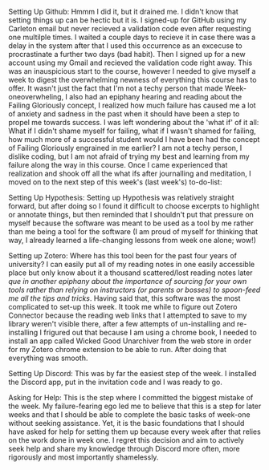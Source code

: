 

Setting Up Github: Hmmm I did it, but it drained me. I didn't know that setting things up can be hectic but it is.
                   I signed-up for GitHub using my Carleton email but never recieved a validation code even after requesting
                   one multilple times. I waited a couple days to recieve it in case there was a delay in the system after 
                   that I used this occurrence as an excecuse to procrastinate a further two days (bad habit). Then I signed 
                   up for a new account using my Gmail and recieved the validation code right away. This was an inauspicious 
                   start to the course, however I needed to give myself a week to digest the overwhelming newness of everything
                   this course has to offer. It wasn't just the fact that I'm not a techy person that made Week-oneoverwheling,
                   I also had an epiphany hearing and reading about the Failing Gloriously concept, I realized how much failure 
                   has caused me a lot of anxiety and sadness in the past when it should have been a step to propel me towards
                   success. I was left wondering about the 'what if' of it all: What if I didn't shame myself for failing, what
                   if I wasn't shamed for failing, how much more of a successful student would I have been had the concept of 
                   Failing Gloriously engrained in me earlier? I am not a techy person, I dislike coding, but I am not afraid
                   of trying my best and learning from my failure along the way in this course. Once I came experienced that
                   realization and shook off all the what ifs after journalling and meditation, I moved on to the next step of 
                   this week's (last week's) to-do-list:
                   
                   
Setting Up Hypothesis: Setting up Hypothesis was relatively straight forward, but after doing so I found it difficult to choose 
                       excerpts to highlight or annotate things, but then reminded that I shouldn't put that pressure on myself                        because the software was meant to be used as a tool by me rather than me being a tool for the software 
                       (I am proud of myself for thinking that way, I already learned a life-changing lessons from week one 
                        alone; wow!)
                        
                        
Setting up Zotero: Where has this tool been for the past four years of university? I can easily put all of my reading notes in
                   one easily accessible place but only know about it a thousand scattered/lost reading notes later *que in 
                   another epiphany about the importance of sourcing for your own tools rather than relying on instructors (or 
                   parents or bosses) to spoon-feed me all the tips and tricks*. Having said that, this software was the most
                   complicated to set-up this week. It took me while to figure out Zotero Connector because the reading web
                   links that I attempted to save to my library weren't visible there, after a few attempts of un-installing
                   and re-installing I frigured out that because I am using a chrome book, I needed to install an app called
                   Wicked Good Unarchiver from the web store in order for my Zotero chrome extension to be able to run. After 
                   doing that everything was smooth.
                   
                   
Setting Up Discord: This was by far the easiest step of the week. I installed the Discord app, put in the invitation code and
                    I was ready to go.
                    
                    
Asking for Help: This is the step where I committed the biggest mistake of the week. My failure-fearing ego led me to believe 
                 that this is a step for later weeks and that I should be able to complete the basic tasks of week-one without
                 seeking assistance. Yet, it is the basic foundations that I should have asked for help for setting them up 
                 because every week after that relies on the work done in week one. I regret this decision and aim to actively
                 seek help and share my knowledge through Discord more often, more rigorously and most importantly shamelessly.
                 
        
        
